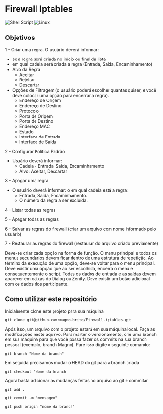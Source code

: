 # Firewall Iptables
![Shell Script](https://img.shields.io/badge/shell_script-%23121011.svg?style=for-the-badge&logo=gnu-bash&logoColor=white)
![Linux](https://img.shields.io/badge/Linux-FCC624?style=for-the-badge&logo=linux&logoColor=black)

## Objetivos
1 - Criar uma regra. O usuário deverá informar:
- se a regra será criada no início ou final da lista
- em qual cadeia será criada a regra (Entrada, Saída, Encaminhamento)
- Alvo da Regra
  * Aceitar
  * Rejeitar
  * Descartar
- Opções de Filtragem (o usuário poderá escolher quantas quiser, e você deve colocar uma opção para encerrar a regra).
  * Endereço de Origem
  * Endereço de Destino
  * Protocolo
  * Porta de Origem
  * Porta de Destino
  * Endereço MAC
  * Estado
  * Interface de Entrada
  * Interface de Saída

2 - Configurar Política Padrão
- Usuário deverá informar:
  * Cadeia - Entrada, Saída, Encaminhamento
  * Alvo: Aceitar, Descartar
 
3 - Apagar uma regra 
- O usuário deverá informar: o em qual cadeia está a regra:
  * Entrada, Saída, Encaminhamento.
  * O número da regra a ser excluída.
    
4 - Listar todas as regras

5 - Apagar todas as regras

6 - Salvar as regras do firewall (criar um arquivo com nome informado pelo usuário)

7 - Restaurar as regras do firewall (restaurar do arquivo criado previamente)

Deve-se criar cada opção na forma de função. O menu principal e todos os
menus secundários devem ficar dentro de uma estrutura de repetição. Ao
término da execução de uma opção, deve-se voltar para o menu principal.
Deve existir uma opção que ao ser escolhida, encerra o menu e
consequentemente o script. Todas os dados de entrada e as saídas devem
aparecer em caixas do Dialog ou Zenity. Deve existir um botão adicional com
os dados dos participante.

## Como utilizar este repositório

Inicialmente clone este projeto para sua máquina

``` git clone git@github.com:magno-brito/Firewall-iptables.git ```

Após isso, um arquivo com o projeto estará em sua máquina local. Faça as modificações  neste aquirvo. Para marter o versionamento, crie uma branch em sua máquina para que você possa fazer os commits na sua branch pessoal (exemplo, branch Magno). Pare isso digite o seguinte comando:

``` git branch "Nome da branch" ```

Em seguida precisamos mudar o HEAD do git para a branch criada

```git checkout "Nome da branch```

Agora basta adicionar as mudanças feitas no arquivo ao git e commitar

```git add .```

```git commit -m "mensagem" ```

```git push origin "nome da branch" ```

